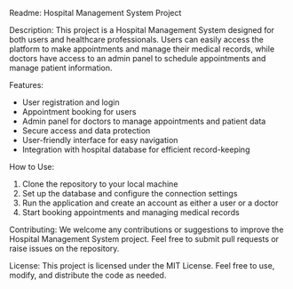 Readme:
Hospital Management System Project

Description:
This project is a Hospital Management System designed for both users and healthcare professionals. Users can easily access the platform to make appointments and manage their medical records, while doctors have access to an admin panel to schedule appointments and manage patient information.

Features:
- User registration and login
- Appointment booking for users
- Admin panel for doctors to manage appointments and patient data
- Secure access and data protection
- User-friendly interface for easy navigation
- Integration with hospital database for efficient record-keeping

How to Use:
1. Clone the repository to your local machine
2. Set up the database and configure the connection settings
3. Run the application and create an account as either a user or a doctor
4. Start booking appointments and managing medical records

Contributing:
We welcome any contributions or suggestions to improve the Hospital Management System project. Feel free to submit pull requests or raise issues on the repository.

License:
This project is licensed under the MIT License. Feel free to use, modify, and distribute the code as needed.



